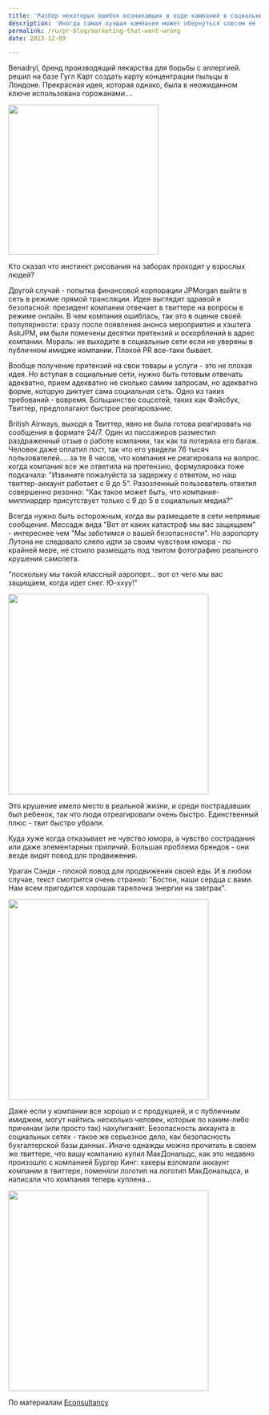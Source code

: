 ```yaml
---
title: 'Разбор некоторых ошибок возникающих в ходе кампаний в социальных сетях'
description: 'Иногда самая лучшая кампания может обернуться совсем не так, как планировалось. И далеко не всегда виноват тот, кто эту кампанию планировал или тот, кто ее воплощал.'
permalink: /ru/pr-blog/marketing-that-went-wrong
date: 2013-12-09

---
```


Benadryl, бренд производящий лекарства для борьбы с аллергией. решил на базе Гугл Карт создать карту концентрации пыльцы в Лондоне. Прекрасная идея, которая однако, была в неожиданном ключе использована горожанами....

<img src="https://assets.econsultancy.com/images/0004/0669/Benadryl.png" alt="" width="300">

Кто сказал что инстинкт рисования на заборах проходит у взрослых людей?

Другой случай - попытка финансовой корпорации JPMorgan выйти в сеть в режиме прямой трансляции. Идея выглядит здравой и безопасной: президент компании отвечает в твиттере на вопросы в режиме онлайн. В чем компания ошиблась, так это в оценке своей популярности: сразу после появления анонса мероприятия и хэштега AskJPM, им были помечены десятки претензий и оскорблений в адрес компании. Мораль: не выходите в социальные сети если не уверены в публичном имидже компании. Плохой PR все-таки бывает.

Вообще получение претензий на  свои товары и услуги - это не плохая идея. Но вступая в социальные сети, нужно быть готовым отвечать адекватно, прием адекватно не сколько самим запросам, но адекватно форме, которую диктует сама социальная сеть. Одно из таких требований - вовремя. Большинство соцсетей, таких как Фэйсбук, Твиттер, предполагают быстрое реагирование.

British Airways, выходя в Твиттер, явно не была готова реагировать на сообщения в формате 24/7. Один из пассажиров разместил раздраженный отзыв о работе компании, так как та потеряла его багаж. Человек даже оплатил пост, так что его увидели 76 тысяч пользователей.... за те 8 часов, что компания не реагировала на вопрос. когда компания все же ответила на претензию, формулировка тоже подкачала: "Извините пожалуйста за задержку с ответом, но наш твиттер-аккаунт работает с 9 до 5". Разозленный пользователь ответил совершенно резонно: "Как такое может быть, что компания-миллиардер присутствует только с 9 до 5 в социальных медиа?"

Всегда нужно быть осторожным, когда вы размещаете в сети непрямые сообщения. Мессадж вида "Вот от каких катастроф мы вас защищаем"  - интереснее чем "Мы заботимся о вашей безопасности". Но аэропорту Лутона не  следовало слепо идти за своим чувством юмора - по крайней мере, не стоило размещать под твитом фотографию реального крушения самолета.

"поскольку мы такой классный аэропорт... вот от чего мы вас защищаем, когда идет снег. Ю-ххуу!"

<img src="https://assets.econsultancy.com/images/0004/0674/luton_airport.jpg" alt="" width="400">

Это крушение имело место в реальной жизни, и среди пострадавших был ребенок, так что люди отреагировали очень быстро. Единственный плюс - твит быстро убрали.

Куда хуже когда отказывает не чувство юмора, а чувство сострадания или даже элементарных приличий. Большая проблема брендов - они везде видят повод для продвижения.

Ураган Сэнди - плохой повод для продвижения своей еды. И в любом случае, текст смотрится очень странно: "Бостон, наши сердца с вами. Нам всем пригодится хорошая тарелочка энергии на завтрак".

<img src="https://assets.econsultancy.com/images/resized/0004/0676/epicurious-blog-full.jpeg" alt="" width="400">

Даже если у компании все хорошо и с продукцией, и с публичным имиджем, могут найтись несколько человек, которые по каким-либо причинам (или просто так) нахулиганят. Безопасность аккаунта в социальных сетях - такое же серьезное дело, как безопасность бухгалтерской базы данных. Иначе однажды можно прочитать в своем же твиттере, что вашу компанию купил МакДональдс, как это недавно произошло с компанией Бургер Кинг: хакеры взломали аккаунт компании в твиттере, поменяли логотип на логотип МакДональдса, и написали что компания теперь куплена...

<img src="https://assets.econsultancy.com/images/resized/0004/0691/bk-blog-full.jpg" alt="" width="400">

По материалам <a href="https://econsultancy.com/ru/blog/63901-the-top-16-social-media-fails-of-2013">Econsultancy</a>


